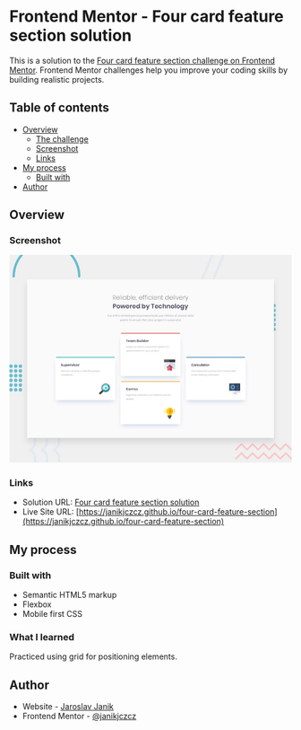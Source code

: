 # Frontend Mentor - Four card feature section solution

This is a solution to the [Four card feature section challenge on Frontend Mentor](https://www.frontendmentor.io/challenges/four-card-feature-section-weK1eFYK). Frontend Mentor challenges help you improve your coding skills by building realistic projects. 
## Table of contents

- [Overview](#overview)
  - [The challenge](#the-challenge)
  - [Screenshot](#screenshot)
  - [Links](#links)
- [My process](#my-process)
  - [Built with](#built-with)
- [Author](#author)

## Overview

### Screenshot

![](./screenshot.jpg)

### Links

- Solution URL: [Four card feature section solution](#)
- Live Site URL: [https://janikjczcz.github.io/four-card-feature-section](https://janikjczcz.github.io/four-card-feature-section)

## My process

### Built with

- Semantic HTML5 markup
- Flexbox
- Mobile first CSS

### What I learned

Practiced using grid for positioning elements.

## Author

- Website - [Jaroslav Janik](https://www.jaroslavjanik.cz)
- Frontend Mentor - [@janikjczcz](https://www.frontendmentor.io/profile/janikjczcz)